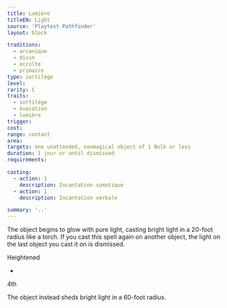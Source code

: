```yaml
---
title: Lumière
titleEN: Light
source: 'Playtest Pathfinder'
layout: block

traditions:
  - arcanique
  - divin
  - occulte
  - primaire
type: sortilège
level: 
rarity: C
traits:
  - sortilège
  - évocation
  - lumière
trigger: 
cost: 
range: contact
area: 
targets: one unattended, nonmagical object of 1 Bulk or less
duration: 1 jour or until dismissed
requirements: 

casting:
  - action: 1
    description: Incantation somatique
  - action: 1
    description: Incantation verbale

summary: '..'
---
```

The object begins to glow with pure light, casting bright light in a 20-foot radius like a torch. If you cast this spell again on another object, the light on the last object you cast it on is dismissed.

Heightened

-

4th

The object instead sheds bright light in a 60-foot radius.